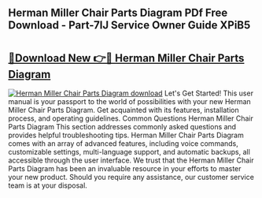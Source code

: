 ## Herman Miller Chair Parts Diagram PDf Free Download - Part-7lJ Service Owner Guide XPiB5

# <h2><a href="http://dfuoe4m.blite.top/?on=Herman+Miller+Chair+Parts+Diagram">🔗Download New 👉🔴 Herman Miller Chair Parts Diagram</a></h2>

[![Herman Miller Chair Parts Diagram download](https://i.imgur.com/lujVjoI.png)](http://dfuoe4m.blite.top/?on=Herman+Miller+Chair+Parts+Diagram)
Let's Get Started! This user manual is your passport to the world of possibilities with your new Herman Miller Chair Parts Diagram. Get acquainted with its features, installation process, and operating guidelines. Common Questions Herman Miller Chair Parts Diagram This section addresses commonly asked questions and provides helpful troubleshooting tips. Herman Miller Chair Parts Diagram comes with an array of advanced features, including voice commands, customizable settings, multi-language support, and automatic backups, all accessible through the user interface. We trust that the Herman Miller Chair Parts Diagram has been an invaluable resource in your efforts to master your new product. Should you require any assistance, our customer service team is at your disposal.
